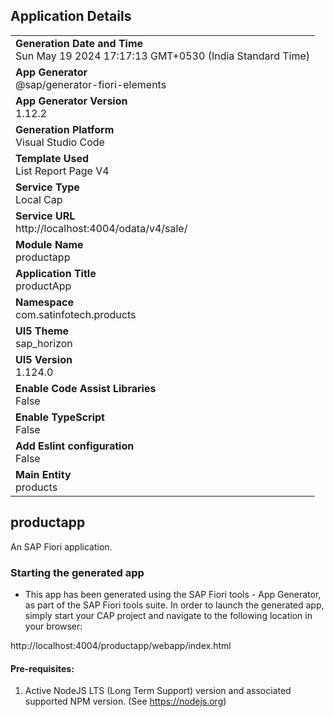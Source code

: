 ## Application Details
|               |
| ------------- |
|**Generation Date and Time**<br>Sun May 19 2024 17:17:13 GMT+0530 (India Standard Time)|
|**App Generator**<br>@sap/generator-fiori-elements|
|**App Generator Version**<br>1.12.2|
|**Generation Platform**<br>Visual Studio Code|
|**Template Used**<br>List Report Page V4|
|**Service Type**<br>Local Cap|
|**Service URL**<br>http://localhost:4004/odata/v4/sale/
|**Module Name**<br>productapp|
|**Application Title**<br>productApp|
|**Namespace**<br>com.satinfotech.products|
|**UI5 Theme**<br>sap_horizon|
|**UI5 Version**<br>1.124.0|
|**Enable Code Assist Libraries**<br>False|
|**Enable TypeScript**<br>False|
|**Add Eslint configuration**<br>False|
|**Main Entity**<br>products|

## productapp

An SAP Fiori application.

### Starting the generated app

-   This app has been generated using the SAP Fiori tools - App Generator, as part of the SAP Fiori tools suite.  In order to launch the generated app, simply start your CAP project and navigate to the following location in your browser:

http://localhost:4004/productapp/webapp/index.html

#### Pre-requisites:

1. Active NodeJS LTS (Long Term Support) version and associated supported NPM version.  (See https://nodejs.org)


